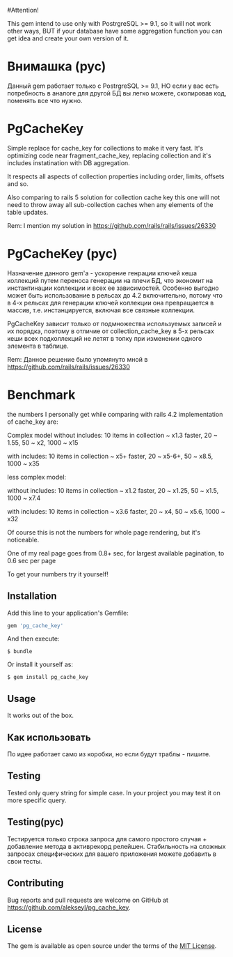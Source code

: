 #Attention! 

This gem intend to use only with PostrgreSQL >= 9.1, so it will not work other ways, BUT if your database have some 
aggregation function you can get idea and create your own version of it.

# Внимашка (рус)

Данный gem работает только с PostrgreSQL >= 9.1, НО если у вас есть потребность в аналоге для другой БД вы 
легко можете, скопировав код, поменять все что нужно. 

# PgCacheKey
Simple replace for cache_key for collections to make it very fast. 
It's optimizing code near fragment_cache_key, replacing collection and it's includes instatination with DB aggregation.

It respects all aspects of collection properties including order, limits, offsets and so.

Also comparing to rails 5 solution for collection cache key this one will not need to throw away all sub-collection caches 
when any elements of the table updates. 

Rem: I mention my solution in https://github.com/rails/rails/issues/26330 

# PgCacheKey (рус)

Назначение данного gem'а - ускорение генрации ключей кеша коллекций путем переноса генерации на плечи БД, что экономит на инстантинации коллекции и всех ее зависимостей. Особенно выгодно может быть использование в рельсах до 4.2 включительно, потому что в 4-х рельсах для генерации ключей коллекции она превращается в массив, т.е. инстанцируется, включая все связные коллекции.  

PgCacheKey зависит только от подмножества используемых записей и их порядка, поэтому в отличие от collection_cache_key в 5-х 
рельсах кеши всех подколлекций не летят в топку при изменении одного элемента в таблице.  

Rem: Данное решение было упомянуто мной в https://github.com/rails/rails/issues/26330 

# Benchmark
the numbers I personally get while comparing with rails 4.2 implementation of cache_key are:
 
Complex model
without includes: 10 items in collection ~ x1.3 faster, 20 ~ 1.55, 50 ~ x2, 1000 ~ x15

with includes:  10 items in collection ~ x5+ faster, 20 ~ x5-6+, 50 ~ x8.5, 1000 ~ x35

less complex model:

without includes: 10 items in collection ~ x1.2 faster, 20 ~ x1.25, 50 ~ x1.5, 1000 ~ x7.4

with includes: 10 items in collection ~ x3.6 faster, 20 ~ x4, 50 ~ x5.6, 1000 ~ x32

Of course this is not the numbers for whole page rendering, but it's noticeable. 

One of my real page goes from 0.8+ sec, for largest available pagination, to 0.6 sec per page 

To get your numbers try it yourself!

## Installation

Add this line to your application's Gemfile:

```ruby
gem 'pg_cache_key'
```

And then execute:

    $ bundle

Or install it yourself as:

    $ gem install pg_cache_key

## Usage
It works out of the box. 

## Как использовать

По идее работает само из коробки, но если будут траблы - пишите.

## Testing
Tested only query string for simple case. In your project you may test it on more specific query. 

## Testing(рус)
Тестируется только строка запроса для самого простого случая + добавление метода в активрекорд релейшен. 
Стабильность на сложных запросах специфических для вашего приложения можете добавить в свои тесты.

## Contributing

Bug reports and pull requests are welcome on GitHub at https://github.com/alekseyl/pg_cache_key.

## License

The gem is available as open source under the terms of the [MIT License](http://opensource.org/licenses/MIT).

